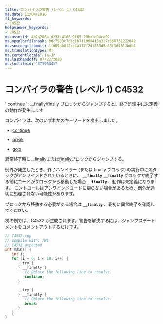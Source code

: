 ```yaml
---
title: コンパイラの警告 (レベル 1) C4532
ms.date: 11/04/2016
f1_keywords:
- C4532
helpviewer_keywords:
- C4532
ms.assetid: 4e2a286a-d233-4106-9f65-29be1a94ca02
ms.openlocfilehash: b8c7503c7d1c1b711006415a327c360731222042
ms.sourcegitcommit: 1f009ab0f2cc4a177f2d1353d5a38f164612bdb1
ms.translationtype: MT
ms.contentlocale: ja-JP
ms.lasthandoff: 07/27/2020
ms.locfileid: "87196345"
---
```

# <a name="compiler-warning-level-1-c4532"></a>コンパイラの警告 (レベル 1) C4532

' continue ': __finally/finally ブロックからジャンプすると、終了処理中に未定義の動作が発生します

コンパイラは、次のいずれかのキーワードを検出しました。

- [continue](../../cpp/continue-statement-cpp.md)

- [break](../../cpp/break-statement-cpp.md)

- [goto](../../cpp/goto-statement-cpp.md)

異常終了時に[__finally](../../cpp/try-finally-statement.md)または[finally](../../dotnet/finally.md)ブロックからジャンプする。

例外が発生したとき、終了ハンドラー (または finally ブロック) の実行中にスタックがアンワインドされているときに、 **`__finally`** **`__finally`** ブロックが終了する前にコードがブロックから移動した場合 **`__finally`** 、動作は未定義になります。 コントロールはアンワインドコードに戻らない場合があるため、例外が適切に処理されない可能性があります。

ブロックから移動する必要がある場合は **`__finally`** 、最初に異常終了を確認してください。

次の例では、C4532 が生成されます。警告を解決するには、ジャンプステートメントをコメントアウトするだけです。

```cpp
// C4532.cpp
// compile with: /W1
// C4532 expected
int main() {
   int i;
   for (i = 0; i < 10; i++) {
      __try {
      } __finally {
         // Delete the following line to resolve.
         continue;
      }

      __try {
      } __finally {
         // Delete the following line to resolve.
         break;
      }
   }
}
```
